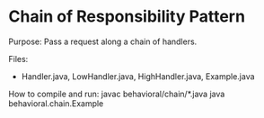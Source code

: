 # Chain of Responsibility Pattern

Purpose: Pass a request along a chain of handlers.

Files:
- Handler.java, LowHandler.java, HighHandler.java, Example.java

How to compile and run:
javac behavioral/chain/*.java
java behavioral.chain.Example
